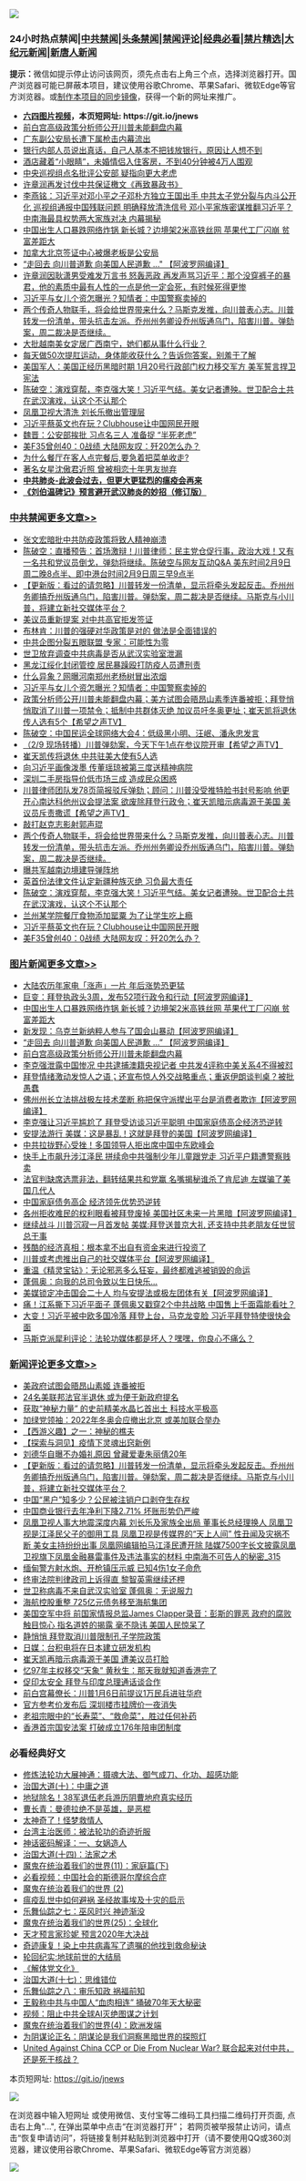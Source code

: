 ![](https://raw.githubusercontent.com/fqnews/bnews/master/64photo/fqnews-qr.jpg)

<div id="tt">
<h3>24小时热点禁闻|<a href="#%E4%B8%AD%E5%85%B1%E7%A6%81%E9%97%BB%E6%9B%B4%E5%A4%9A%E6%96%87%E7%AB%A0">中共禁闻</a>|<a href="#%E5%9B%BE%E7%89%87%E6%96%B0%E9%97%BB%E6%9B%B4%E5%A4%9A%E6%96%87%E7%AB%A0">头条禁闻</a>|<a href="#%E6%96%B0%E9%97%BB%E8%AF%84%E8%AE%BA%E6%9B%B4%E5%A4%9A%E6%96%87%E7%AB%A0">禁闻评论|<a href="#%E5%BF%85%E7%9C%8B%E7%BB%8F%E5%85%B8%E5%A5%BD%E6%96%87">经典必看|<a href="/video.md#%E7%A6%81%E7%89%87%E7%B2%BE%E9%80%89">禁片精选</a>|<a href="https://github.com/fqnews/djy/blob/master/gb/nf1351518.md#1">大纪元新闻</a>|<a href="https://github.com/fqnews/ntdtv/blob/master/gb/prog204.md#1">新唐人新闻</a></h3>
<div><b>提示：</b>微信如提示停止访问该网页，须先点击右上角三个点，选择浏览器打开。国产浏览器可能已屏蔽本项目，建议使用谷歌Chrome、苹果Safari、微软Edge等官方浏览器。或<a href="https://github.com/fqnews/bnews/blob/master/%E5%88%B6%E4%BD%9Cgit%E7%A6%81%E9%97%BB%E9%95%9C%E5%83%8F.md">制作本项目的同步镜像</a>，获得一个新的网址来推广。</div>
<ul>
<li><b><a href="http://d1.bdrive.tk/64.mp4" target="_blank">六四图片视频</a>，本页短网址: https://git.io/jnews</b></li>
<li><a href="/topimagenews/20210209/1484185.md">前白宫高级政策分析师公开川普未能翻盘内幕</a></li>
<li><a href="/headline/20210209/1484431.md">广东副公安局长遭下属枪击内幕流出</a></li>
<li><a href="/lifebaike/20210209/1484203.md">银行内部人员说出真话，自己人基本不把钱放银行，原因让人想不到</a></li>
<li><a href="/funmedia/20210209/1484095.md">酒店藏着“小眼睛”，未婚情侣入住客房，不到40分钟被4万人围观</a></li>
<li><a href="/cbnews/20210209/1484297.md">中央巡视组点名批评公安部 疑指向更大老虎</a></li>
<li><a href="/cbnews/20210209/1484421.md">许章润再发讨伐中共保证檄文《再致暴政书》</a></li>
<li><a href="/comments/20210209/1484348.md">李燕铭：习近平对邓小平之子邓朴方独立王国出手 中共太子党分裂与内斗公开化 巡视组通报中国残联问题 明确释放清洗信号 邓小平家族密谋推翻习近平？中南海最具权势两大家族对决 内幕揭秘</a></li>
<li><a href="/topimagenews/20210209/1484507.md">中国出生人口暴跌网络炸锅 新长城？边境架2米高铁丝网 苹果代工厂闪崩 贫富差距大</a></li>
<li><a href="/cbnews/20210209/1484352.md">加拿大北京签证中心被爆老板是公安局</a></li>
<li><a href="/topimagenews/20210209/1484411.md">“走回去 向川普道歉 向美国人民道歉 ..." 【阿波罗网编译】</a></li>
<li><a href="/comments/20210209/1484364.md">许章润因耿潇男受难发万言书 怒轰恶政 再发声骂习近平：那个没穿裤子的暴君，他的素质中最有人性的一点是他一定会死，有时候死得更惨</a></li>
<li><a href="/cbnews/20210210/1484693.md">习近平与女儿个资怎曝光？知情者：中国警察卖掉的</a></li>
<li><a href="/comments/20210209/1484516.md">两个传奇人物联手，将会给世界带来什么？马斯克发推，向川普表心志。川普转发一份清单，带头抗击左派。乔州州务卿设乔州版通乌门，陷害川普。弹劾案，周二裁决是否继续。</a></li>
<li><a href="/funmedia/20210209/1484105.md">大批越南美女定居广西南宁，她们都从事什么行业？</a></li>
<li><a href="/health/20210209/1484195.md">每天做50次提肛运动，身体能收获什么？告诉你答案，别羞于了解</a></li>
<li><a href="/bannedvideo/20210209/1484101.md">美国军人：美国正经历黑暗时期 1月20号行政部门权力移交军方 美军誓言捍卫宪法</a></li>
<li><a href="/cbnews/20210209/1484505.md">陈破空：演戏穿帮，李克强大笑！习近平气结。美女记者遭殃。世卫配合土共在武汉演戏，认这个不认那个</a></li>
<li><a href="/ssgc/20210209/1484446.md">凤凰卫视大清洗 刘长乐撤出管理层</a></li>
<li><a href="/cbnews/20210209/1484468.md">习近平蔡英文也在玩？Clubhouse让中国网民开眼</a></li>
<li><a href="/comments/20210209/1484391.md">魏晋：公安部挨批 习点名三人 准备捉 “半死老虎”</a></li>
<li><a href="/cbnews/20210209/1484451.md">美F35曾创40：0战绩 大陆网友叹：歼20怎么办？</a></li>
<li><a href="/lifebaike/20210209/1484380.md">为什么餐厅在客人点完餐后,要急着把菜单收走?</a></li>
<li><a href="/yule/20210209/1484308.md">著名女星沈傲君近照 曾被相恋十年男友抛弃</a></li>
<li><b><a href="/comments/20200211/1275071.md" target="_blank">中共肺炎-此波会过去，但更大更猛烈的瘟疫会再来</a></b></li>
<li><b><a href="/comments/20200207/1272816.md" target="_blank">《刘伯温碑记》预言避开武汉肺炎的妙招（修订版）</a></b></li>
</ul>
</div>

<div class="catlist">
<h3><a href="/cbnews/" target="_blank">中共禁闻</a><span><a href="/cbnews/" target="_blank" rel="nofollow">更多文章>></a></span></h3>
<ul>
<li><a href="/cbnews/20210210/1484785.md" target="_blank">张文宏暗批中共防疫政策将致人精神崩溃</a></li>
<li><a href="/cbnews/20210210/1484784.md" target="_blank">陈破空：直播预告：首场激辩！川普律师：民主党仓促行事，政治大戏！又有一名共和党议员倒戈，弹劾将继续。陈破空与网友互动Q&amp;A 美东时间2月9日周二晚8点半、即中港台时间2月9日周三早9点半</a></li>
<li><a href="/comments/20210210/1484767.md" target="_blank">【更新版：看过的请忽略】川普转发一份清单，显示将牵头发起反击。乔州州务卿搞乔州版通乌门，陷害川普。弹劾案，周二裁决是否继续。马斯克与小川普，将建立新社交媒体平台？</a></li>
<li><a href="/cbnews/20210210/1484766.md" target="_blank">美议员重新提案 对中共高官拒发签证</a></li>
<li><a href="/cbnews/20210210/1484765.md" target="_blank">布林肯：川普的强硬对华政策是对的 做法是全面错误的</a></li>
<li><a href="/cbnews/20210210/1484755.md" target="_blank">中共企图分裂五眼联盟 专家：可能性为零</a></li>
<li><a href="/cbnews/20210210/1484754.md" target="_blank">世卫放弃调查中共病毒是否从武汉实验室泄漏</a></li>
<li><a href="/cbnews/20210210/1484734.md" target="_blank">黑龙江绥化封闭管控 居民暴躁殴打防疫人员遭刑责</a></li>
<li><a href="/cbnews/20210210/1484733.md" target="_blank">什么异象？网曝河南郑州老杨树冒出浓烟</a></li>
<li><a href="/cbnews/20210210/1484693.md" target="_blank">习近平与女儿个资怎曝光？知情者：中国警察卖掉的</a></li>
<li><a href="/comments/20210210/1484682.md" target="_blank">政策分析师公开川普未能翻盘内幕；美方试图会晤昂山素季连番被拒；拜登悄悄取消了川普一项禁令；抵制中共群体灭绝 加议员吁冬奥更址；崔天凯将退休 传人选有5个【希望之声TV】</a></li>
<li><a href="/cbnews/20210210/1484674.md" target="_blank">陈破空：中国民运全球网络大会4：低级黑小明、汪岷、潘永忠发言</a></li>
<li><a href="/comments/20210210/1484673.md" target="_blank">（2/9 现场转播）川普弹劾案，今天下午1点在参议院开审【希望之声TV】</a></li>
<li><a href="/cbnews/20210209/1484582.md" target="_blank">崔天凯传将退休 中共驻美大使有5人选</a></li>
<li><a href="/cbnews/20210209/1484581.md" target="_blank">向习近平画像泼墨 传董瑶琼被第三度送精神病院</a></li>
<li><a href="/cbnews/20210209/1484569.md" target="_blank">深圳二手房指导价低市场三成 造成民众困惑</a></li>
<li><a href="/comments/20210209/1484565.md" target="_blank">川普律师团队发78页简报驳斥弹劾；顾问：川普没受推特脸书封号影响 他更开心南达科他州议会提法案 欲废除拜登行政令；崔天凯暗示病毒源于美国 美议员斥责撒谎【希望之声TV】</a></li>
<li><a href="/cbnews/20210209/1484539.md" target="_blank">敲打赵克志影射郭声琨</a></li>
<li><a href="/comments/20210209/1484516.md" target="_blank">两个传奇人物联手，将会给世界带来什么？马斯克发推，向川普表心志。川普转发一份清单，带头抗击左派。乔州州务卿设乔州版通乌门，陷害川普。弹劾案，周二裁决是否继续。</a></li>
<li><a href="/cbnews/20210209/1484509.md" target="_blank">曝共军越南边境建导弹阵地</a></li>
<li><a href="/cbnews/20210209/1484508.md" target="_blank">英首份法律文件认定新疆种族灭绝 习负最大责任</a></li>
<li><a href="/cbnews/20210209/1484505.md" target="_blank">陈破空：演戏穿帮，李克强大笑！习近平气结。美女记者遭殃。世卫配合土共在武汉演戏，认这个不认那个</a></li>
<li><a href="/cbnews/20210209/1484497.md" target="_blank">兰州某学院餐厅食物添加罂粟 为了让学生吃上瘾</a></li>
<li><a href="/cbnews/20210209/1484468.md" target="_blank">习近平蔡英文也在玩？Clubhouse让中国网民开眼</a></li>
<li><a href="/cbnews/20210209/1484451.md" target="_blank">美F35曾创40：0战绩 大陆网友叹：歼20怎么办？</a></li>

</ul>
</div>
<div class="catlist">
<h3><a href="/topimagenews/" target="_blank">图片新闻</a><span><a href="/topimagenews/" target="_blank" rel="nofollow">更多文章>></a></span></h3>
<ul>
<li><a href="/topimagenews/20210210/1484781.md" target="_blank">大陆农历年家电「涨声」一片 年后涨势恐更猛</a></li>
<li><a href="/topimagenews/20210210/1484666.md" target="_blank">巨变：拜登执政头3周，发布52项行政令和行动【阿波罗网编译】</a></li>
<li><a href="/topimagenews/20210209/1484507.md" target="_blank">中国出生人口暴跌网络炸锅 新长城？边境架2米高铁丝网 苹果代工厂闪崩 贫富差距大</a></li>
<li><a href="/topimagenews/20210209/1484483.md" target="_blank">新发现：乌克兰新纳粹人参与了国会山暴动【阿波罗网编译】</a></li>
<li><a href="/topimagenews/20210209/1484411.md" target="_blank">“走回去 向川普道歉 向美国人民道歉 &#8230;&#8221; 【阿波罗网编译】</a></li>
<li><a href="/topimagenews/20210209/1484185.md" target="_blank">前白宫高级政策分析师公开川普未能翻盘内幕</a></li>
<li><a href="/topimagenews/20210209/1484062.md" target="_blank">李克强泄露中国惨况 中共逮捕澳籍央视记者 中共发4评称中美关系4不得被怼</a></li>
<li><a href="/topimagenews/20210209/1483953.md" target="_blank">拜登情绪激动发惊人之语；还宣布惊人外交战略重点；重返伊朗谈判桌？被批愚蠢</a></li>
<li><a href="/topimagenews/20210208/1483849.md" target="_blank">佛州州长立法挑战极左技术垄断 称把保守派撵出平台是消费者欺诈【阿波罗网编译】</a></li>
<li><a href="/topimagenews/20210208/1483824.md" target="_blank">李克强让习近平尴尬了 拜登受访谈习近平聪明 中国家庭债高企经济恐逆转</a></li>
<li><a href="/topimagenews/20210208/1483724.md" target="_blank">安提法游行 美媒：这是暴乱！这就是拜登的美国【阿波罗网编译】</a></li>
<li><a href="/topimagenews/20210208/1483721.md" target="_blank">中共拉拢野心受挫！多国领导人拒出席中国中东欧峰会</a></li>
<li><a href="/topimagenews/20210208/1483624.md" target="_blank">快手上市飙升涉江泽民 拼续命中共强制少年儿童跟党走 习近平户籍遭警察贱卖</a></li>
<li><a href="/topimagenews/20210208/1483582.md" target="_blank">法官判缺席选票非法，翻转结果共和党赢 名嘴揭秘谁杀了肯尼迪 左媒骗了美国几代人</a></li>
<li><a href="/topimagenews/20210208/1483459.md" target="_blank">中国家庭债务高企 经济领先优势恐逆转</a></li>
<li><a href="/topimagenews/20210207/1483351.md" target="_blank">各州拒收难民的权利眼看被拜登废掉 美国社区未来一片黑暗【阿波罗网编译】</a></li>
<li><a href="/topimagenews/20210207/1483265.md" target="_blank">继续战斗 川普沉寂一月首发帖 美媒:拜登送普京大礼 还支持中共老朋友任世贸总干事</a></li>
<li><a href="/topimagenews/20210207/1483255.md" target="_blank">残酷的经济真相：根本拿不出自有资金来进行投资了</a></li>
<li><a href="/topimagenews/20210207/1483236.md" target="_blank">川普或考虑推出自己的社交媒体平台【阿波罗网编译】</a></li>
<li><a href="/comments/20210207/1483227.md" target="_blank">重温《精灵宝钻》：无论邪恶多么狂妄，最终都难逃被销毁的命运</a></li>
<li><a href="/topimagenews/20210207/1483181.md" target="_blank">蓬佩奥：向我的总司令致以生日快乐…</a></li>
<li><a href="/topimagenews/20210207/1483145.md" target="_blank">美媒锁定冲击国会二十人 均与安提法或极左团体有关【阿波罗网编译】</a></li>
<li><a href="/topimagenews/20210207/1483144.md" target="_blank">痛！江系撕下习近平面子 蓬佩奥又戳穿2个中共战略 中国售上千面霜能看吐？</a></li>
<li><a href="/topimagenews/20210207/1483099.md" target="_blank">大变！习近平被中欧多国冷落 拜登上台，马克龙变脸 习近平拜登特使很快会面</a></li>
<li><a href="/comments/20210207/1482940.md" target="_blank">马斯克派犀利评论：法轮功媒体都是坏人？嘿嘿，你良心不痛么？</a></li>

</ul>
</div>
<div class="catlist">
<h3><a href="/comments/" target="_blank">新闻评论</a><span><a href="/comments/" target="_blank" rel="nofollow">更多文章>></a></span></h3>
<ul>
<li><a href="/comments/20210210/1484779.md" target="_blank">美政府试图会晤昂山素姬 连番被拒</a></li>
<li><a href="/comments/20210210/1484778.md" target="_blank">24名美联邦法官半退休 或为便于新政府提名</a></li>
<li><a href="/comments/20210210/1484777.md" target="_blank">获取“神秘力量” 的史前精美水晶匕首出土 科技水平极高</a></li>
<li><a href="/comments/20210210/1484776.md" target="_blank">加绿党领袖：2022年冬奥会应撤出北京 或美加联合举办</a></li>
<li><a href="/comments/20210210/1484775.md" target="_blank">【西游义趣】之一：神秘的樵夫</a></li>
<li><a href="/comments/20210210/1484774.md" target="_blank">【探索与洞见】疫情下灵魂出窍新例</a></li>
<li><a href="/comments/20210210/1484773.md" target="_blank">刘德华自曝不办婚礼原因 曾藏爱妻朱丽倩20年</a></li>
<li><a href="/comments/20210210/1484767.md" target="_blank">【更新版：看过的请忽略】川普转发一份清单，显示将牵头发起反击。乔州州务卿搞乔州版通乌门，陷害川普。弹劾案，周二裁决是否继续。马斯克与小川普，将建立新社交媒体平台？</a></li>
<li><a href="/comments/20210210/1484764.md" target="_blank">中国“黑户”知多少？公民被注销户口剥夺生存权</a></li>
<li><a href="/comments/20210210/1484763.md" target="_blank">中国商业银行去年净利下降2.71% 坏账形势仍严峻</a></li>
<li><a href="/comments/20210210/1484750.md" target="_blank">凤凰卫视人事大地震深度内幕 刘长乐及家族全出局 董事长总经理换人 凤凰卫视是江泽民父子的御用工具 凤凰卫视是传媒界的“天上人间” 性丑闻及灾祸不断 美女主持纷纷出事 凤凰网编辑拍马江泽民遭开除 陆媒7500字长文披露凤凰卫视旗下凤凰金融暴雷事件及违法事实的材料 中南海不可告人的秘密_315</a></li>
<li><a href="/comments/20210210/1484748.md" target="_blank">缅甸警方射水炮、开枪镇压示威 已知4伤1女子命危</a></li>
<li><a href="/comments/20210210/1484747.md" target="_blank">终审法院判律政司上诉得直 黎智英需继续还柙</a></li>
<li><a href="/comments/20210210/1484746.md" target="_blank">世卫称病毒不来自武汉实验室 蓬佩奥：无说服力</a></li>
<li><a href="/comments/20210210/1484745.md" target="_blank">海航控股重整 725亿元债务移至海航集团</a></li>
<li><a href="/comments/20210210/1484737.md" target="_blank">美国空军中将 前国家情报总监James Clapper录音：彭斯的罪恶 政府的腐败触目惊心 指名道姓的揭露 毫不隐讳  美国人民惊呆了</a></li>
<li><a href="/comments/20210210/1484728.md" target="_blank">静悄悄 拜登取消川普限制孔子学院政策</a></li>
<li><a href="/comments/20210210/1484727.md" target="_blank">日媒：台积电将在日本建立研发机构</a></li>
<li><a href="/comments/20210210/1484721.md" target="_blank">崔天凯再暗示病毒源于美国 遭美议员打脸</a></li>
<li><a href="/comments/20210210/1484720.md" target="_blank">忆97年主权移交“天象” 黄秋生：那天我就知道香港完了</a></li>
<li><a href="/comments/20210210/1484716.md" target="_blank">促印太安全 拜登与印度总理通话谈合作</a></li>
<li><a href="/comments/20210210/1484715.md" target="_blank">前白宫幕僚长：川普1月6日前提议1万民兵进驻华府</a></li>
<li><a href="/comments/20210210/1484714.md" target="_blank">官方参考价发布后 深圳楼市挂牌价一夜消失</a></li>
<li><a href="/comments/20210210/1484708.md" target="_blank">老祖宗眼中的“长寿菜”、“救命菜”，胜过任何补药</a></li>
<li><a href="/comments/20210210/1484694.md" target="_blank">香港首宗国安法案 打破成立176年陪审团制度</a></li>

</ul>
</div>

<div class="catlist">
<h3>必看经典好文</h3>
<ul>
<li><a href="/comments/20191203/1234383.md" target="_blank">修炼法轮功大展神通：摄魂大法、御气成刀、化功、超感功能</a></li>
<li><a href="/cbnews/20180316/915423.md" target="_blank">治国大道(十)：中庸之道</a></li>
<li><a href="/cbnews/20200531/1337381.md" target="_blank">地狱除名！38军退伍老兵游历阴曹地府真实经历</a></li>
<li><a href="/comments/20180726/727420.md" target="_blank">曹长青：曼德拉绝不是英雄，是恶棍</a></li>
<li><a href="/ccpdope/20200907/1392129.md" target="_blank">太神奇了！怪梦救情人</a></li>
<li><a href="/comments/20200801/1373219.md" target="_blank">台湾主治医师：被法轮功的奇迹折服</a></li>
<li><a href="/comments/20200609/1342224.md" target="_blank">神话密码解译：一、女娲造人</a></li>
<li><a href="/cbnews/20180320/916962.md" target="_blank">治国大道(十四)：法家之术</a></li>
<li><a href="/topimagenews/20180530/950691.md" target="_blank">魔鬼在统治着我们的世界(11)：家庭篇(下)</a></li>
<li><a href="/comments/20200806/1375443.md" target="_blank">必看视频：中国社会的斯德哥尔摩综合症</a></li>
<li><a href="/topimagenews/20180520/944940.md" target="_blank">魔鬼在统治着我们的世界 (2)</a></li>
<li><a href="/comments/20200618/1346823.md" target="_blank">瘟疫乱世中如何避祸 圣经故事埃及十灾的启示</a></li>
<li><a href="/tculture/20190101/792550.md" target="_blank">乐舞仙踪之七：巫风时兴 神迹渐没</a></li>
<li><a href="/comments/20181017/1014654.md" target="_blank">魔鬼在统治着我们的世界(25)：全球化</a></li>
<li><a href="/topimagenews/20200513/1327828.md" target="_blank">天才预言家珍妮 预言2020年大决战</a></li>
<li><a href="/topimagenews/20210131/1478453.md" target="_blank">奇迹康复！染上中共病毒写了遗嘱的他找到救命秘诀</a></li>
<li><a href="/comments/20200920/582873.md" target="_blank">轮回纪实:地球前世的大结局</a></li>
<li><a href="/bookwiki/20130610/138400.md" target="_blank">《解体党文化》</a></li>
<li><a href="/comments/20201110/1428674.md" target="_blank">治国大道(十七)：思维错位</a></li>
<li><a href="/tculture/20170717/792953.md" target="_blank">乐舞仙踪之八：审乐知政 祸福前知</a></li>
<li><a href="/cbnews/20200730/1371580.md" target="_blank">王毅称中共与中国人“血肉相连” 捅破70年天大秘密</a></li>
<li><a href="/comments/20201221/1451945.md" target="_blank">视频：阻止中共全球AI灭绝图谋之计划</a></li>
<li><a href="/topimagenews/20180522/946266.md" target="_blank">魔鬼在统治着我们的世界(4)：欧洲发端</a></li>
<li><a href="/comments/20201031/1423298.md" target="_blank">为阴谋论正名：阴谋论是我们洞察黑暗世界的探照灯</a></li>
<li><a href="/comments/20200820/1451960.md" target="_blank">United Against China CCP or Die From Nuclear War? 联合起来对付中共，还是死于核战？</a></li>

</ul>
</div>

本页短网址: https://git.io/jnews

![](https://raw.githubusercontent.com/fqnews/bnews/master/64photo/fqnews-qr.jpg)

在浏览器中输入短网址 或使用微信、支付宝等二维码工具扫描二维码打开页面, 点击右上角"...", 在弹出菜单中点击“在浏览器打开”； 若网页被举报禁止访问，请点击“恢复申请访问”，将链接复制并粘贴到浏览器中打开（请不要使用QQ或360浏览器，建议使用谷歌Chrome、苹果Safari、微软Edge等官方浏览器）

![](https://raw.githubusercontent.com/fqnews/bnews/master/64photo/wx.jpg)